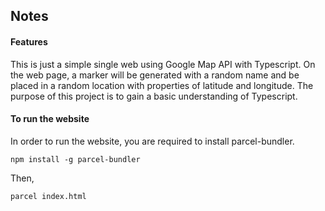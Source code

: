 ## Notes

#### Features

This is just a simple single web using Google Map API with Typescript. On the web page, a marker will be generated with a random name and be placed in a random location with properties of latitude and longitude. The purpose of this project is to gain a basic understanding of Typescript.

#### To run the website

In order to run the website, you are required to install parcel-bundler.

```
npm install -g parcel-bundler
```

Then, 

```
parcel index.html
```

